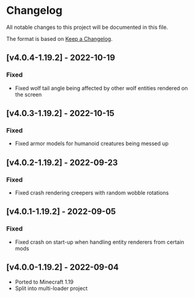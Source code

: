 # Changelog
All notable changes to this project will be documented in this file.

The format is based on [Keep a Changelog].

## [v4.0.4-1.19.2] - 2022-10-19
### Fixed
- Fixed wolf tail angle being affected by other wolf entities rendered on the screen

## [v4.0.3-1.19.2] - 2022-10-15
### Fixed
- Fixed armor models for humanoid creatures being messed up

## [v4.0.2-1.19.2] - 2022-09-23
### Fixed
- Fixed crash rendering creepers with random wobble rotations

## [v4.0.1-1.19.2] - 2022-09-05
### Fixed
- Fixed crash on start-up when handling entity renderers from certain mods

## [v4.0.0-1.19.2] - 2022-09-04
- Ported to Minecraft 1.19
- Split into multi-loader project

[Keep a Changelog]: https://keepachangelog.com/en/1.0.0/
